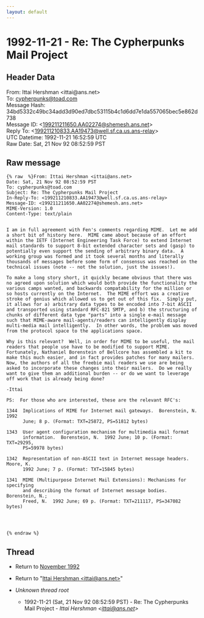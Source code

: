 ```yaml
---
layout: default
---
```


# 1992-11-21 - Re: The Cypherpunks Mail Project

## Header Data

From: Ittai Hershman \<ittai<span>@</span>ans.net\><br>
To: cypherpunks@toad.com<br>
Message Hash: 34bd5332c49bc34add3d90ed7dbc53115b4c1d6dd7e1da557065bec5e862d738<br>
Message ID: \<199211211650.AA02274@shemesh.ans.net\><br>
Reply To: \<199211210833.AA19473@well.sf.ca.us.ans-relay\><br>
UTC Datetime: 1992-11-21 16:52:59 UTC<br>
Raw Date: Sat, 21 Nov 92 08:52:59 PST<br>

## Raw message

```
{% raw  %}From: Ittai Hershman <ittai@ans.net>
Date: Sat, 21 Nov 92 08:52:59 PST
To: cypherpunks@toad.com
Subject: Re: The Cypherpunks Mail Project
In-Reply-To: <199211210833.AA19473@well.sf.ca.us.ans-relay>
Message-ID: <199211211650.AA02274@shemesh.ans.net>
MIME-Version: 1.0
Content-Type: text/plain


I am in full agreement with Fen's comments regarding MIME.  Let me add
a short bit of history here.  MIME came about because of an effort
within the IETF (Internet Engineering Task Force) to extend Internet
mail standards to support 8-bit extended character sets and (gasp) to
potentially even support the sending of arbitrary binary data.  A
working group was formed and it took several months and literally
thousands of messages before some form of consensus was reached on the
technical issues (note -- not the solution, just the issues!).

To make a long story short, it quickly became obvious that there was
no agreed upon solution which would both provide the functionality the
various camps wanted, and backwards compatability for the million or
so hosts currently on the Internet.  The MIME effort was a creative
stroke of genius which allowed us to get out of this fix.  Simply put,
it allows for a) arbitrary data types to be encoded into 7-bit ASCII
and transported using standard RFC-821 SMTP, and b) the structuring of
chunks of different data type "parts" into a single e-mail message
such that MIME-aware mail-agents/readers can intelligently display
multi-media mail intelligently.  In other words, the problem was moved
from the protocol space to the applications space.

Why is this relevant?  Well, in order for MIME to be useful, the mail
readers that people use have to be modified to support MIME.
Fortunately, Nathaniel Borenstein of Bellcore has assembled a kit to
make this much easier, and in fact provides patches for many mailers.
Now, the authors of all the freebie mail readers we use are being
asked to incorporate these changes into their mailers.  Do we really
want to give them an additional burden -- or do we want to leverage
off work that is already being done?

-Ittai

PS:  For those who are interested, these are the relevant RFC's:

1344  Implications of MIME for Internet mail gateways.  Borenstein, N.  1992 
      June; 8 p. (Format: TXT=25872, PS=51812 bytes)

1343  User agent configuration mechanism for multimedia mail format 
      information.  Borenstein, N.  1992 June; 10 p. (Format: TXT=29295, 
      PS=59978 bytes)

1342  Representation of non-ASCII text in Internet message headers.  Moore, K.
      1992 June; 7 p. (Format: TXT=15845 bytes)

1341  MIME (Multipurpose Internet Mail Extensions): Mechanisms for specifying 
      and describing the format of Internet message bodies.  Borenstein, N.; 
      Freed, N.  1992 June; 69 p. (Format: TXT=211117, PS=347082 bytes)




{% endraw %}
```

## Thread

+ Return to [November 1992](/archive/1992/11)

+ Return to "[Ittai Hershman <ittai<span>@</span>ans.net>](/author/ittai_hershman_ittai_at_ans_net_)"

+ _Unknown thread root_
  + 1992-11-21 (Sat, 21 Nov 92 08:52:59 PST) - Re: The Cypherpunks Mail Project - _Ittai Hershman \<ittai@ans.net\>_

